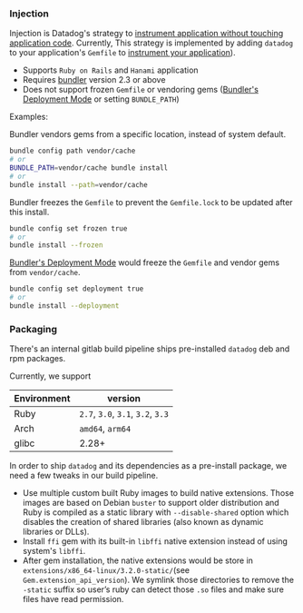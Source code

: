 ### Injection

Injection is Datadog's strategy to [instrument application without touching application code](https://docs.datadoghq.com/tracing/trace_collection/library_injection_local/?tab=kubernetes). Currently, This strategy is implemented by adding `datadog` to your application's `Gemfile` to [instrument your application](https://docs.datadoghq.com/tracing/trace_collection/dd_libraries/ruby/#rails-or-hanami-applications)).

* Supports `Ruby on Rails` and `Hanami` application
* Requires [bundler](https://bundler.io/) version 2.3 or above
* Does not support frozen `Gemfile` or vendoring gems ([Bundler's Deployment Mode](https://www.bundler.cn/man/bundle-install.1.html#DEPLOYMENT-MODE) or setting `BUNDLE_PATH`)

Examples:

Bundler vendors gems from a specific location, instead of system default.
```bash
bundle config path vendor/cache
# or
BUNDLE_PATH=vendor/cache bundle install
# or
bundle install --path=vendor/cache
```

Bundler freezes the `Gemfile` to prevent the `Gemfile.lock` to be updated after this install.
```bash
bundle config set frozen true
# or
bundle install --frozen
```

[Bundler's Deployment Mode](https://www.bundler.cn/man/bundle-install.1.html#DEPLOYMENT-MODE) would freeze the `Gemfile` and vendor gems from `vendor/cache`.

```bash
bundle config set deployment true
# or
bundle install --deployment
```


### Packaging

There's an internal gitlab build pipeline ships pre-installed `datadog` deb and rpm packages.

Currently, we support

| Environment| version |
|---|---|
| Ruby  | `2.7`, `3.0`, `3.1`, `3.2`, `3.3`|
| Arch  | `amd64`, `arm64` |
| glibc |  2.28+ |

In order to ship `datadog` and its dependencies as a pre-install package, we need a few tweaks in our build pipeline.

* Use multiple custom built Ruby images to build native extensions. Those images are based on Debian `buster` to support older distribution and Ruby is compiled as a static library with `--disable-shared` option which disables the creation of shared libraries (also known as dynamic libraries or DLLs).
* Install `ffi` gem with its built-in `libffi` native extension instead of using system's `libffi`.
* After gem installation, the native extensions would be store in `extensions/x86_64-linux/3.2.0-static/`(see `Gem.extension_api_version`). We symlink those directories to remove the `-static` suffix so user’s ruby can detect those  `.so` files and make sure files have read permission.
